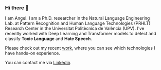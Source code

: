 ### Hi there 👋

I am Angel. I am a Ph.D. researcher in the Natural Language Engineering Lab. at Pattern Recognition and Human Language Technologies (PRHLT) Research Center in the Universitat Politècnica de València (UPV).  I've recently worked with Deep Learning and Transformer models to detect and classify **Toxic Language** and **Hate Speech**.

Please check out my recent [work](https://github.com/AngelFelipeMP/BERT-tweets-sexims-classification), where you can see which technologies I have hands-on experience.

You can contact me via [Linkedin](https://www.linkedin.com/in/angel-de-paula/).



<!--
**AngelFelipeMP/AngelFelipeMP** is a ✨ _special_ ✨ repository because its `README.md` (this file) appears on your GitHub profile.

Here are some ideas to get you started:

- 🔭 I’m currently working on ...
- 🌱 I’m currently learning ...
- 👯 I’m looking to collaborate on ...
- 🤔 I’m looking for help with ...
- 💬 Ask me about ...
- 📫 How to reach me: ...
- 😄 Pronouns: ...
- ⚡ Fun fact: ...
-->
